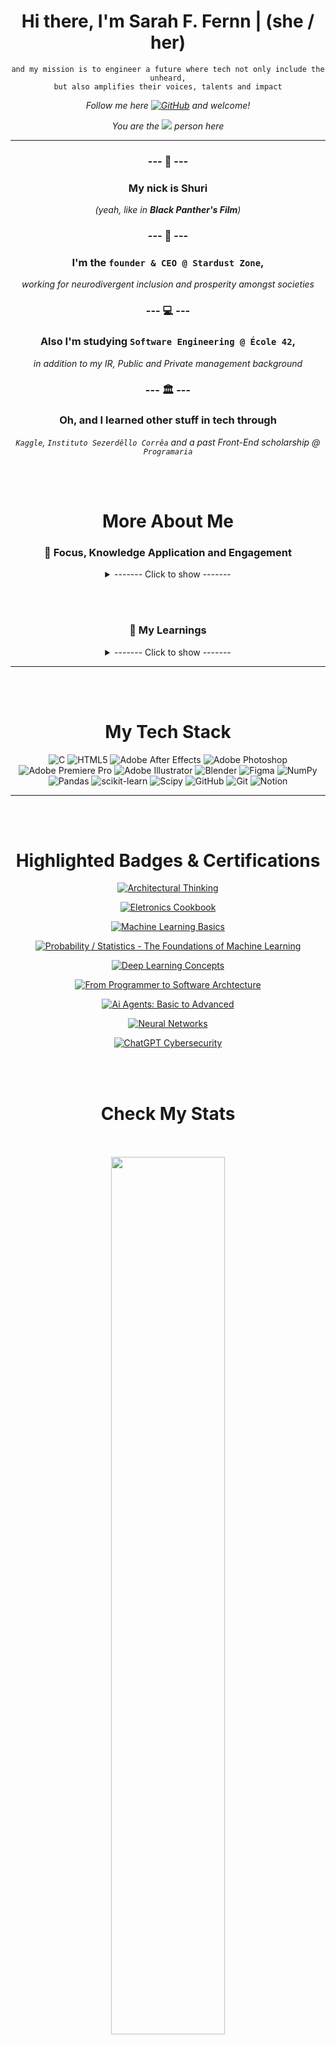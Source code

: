 <div align="center">

# Hi there, I'm Sarah F. Fernn | (she / her) 
```
and my mission is to engineer a future where tech not only include the unheard,
but also amplifies their voices, talents and impact
```

 _Follow me here [![GitHub](https://img.shields.io/github/followers/fernnbr?label=follow&style=social)](https://github.com/fernnbr) and welcome!_ 

 _You are the ![](https://komarev.com/ghpvc/?username=fernnbr&color=50C878) person here_

---
 
<!-- My Presentation --> 
###  --- 🖤 ---  
### My nick is Shuri 
_(yeah, like in **Black Panther's Film**)_ 

### --- 💼 --- 
### I'm the `founder & CEO @ Stardust Zone`, 
_working for neurodivergent inclusion and prosperity amongst societies_

### --- 💻 ---
### Also I'm studying `Software Engineering @ École 42`, 
_in addition to my IR, Public and Private management background_

### --- 🏛️ ---
### Oh, and I learned other stuff in tech through 
_`Kaggle`, `Instituto Sezerdêllo Corrêa` and a past Front-End scholarship @ `Programaria`_



<!-- My Bio --> 
<br></br>
# More About Me 

### 🔎 Focus, Knowledge Application and Engagement 
<details>
<summary> ------- Click to show ------- </summary>

  <br></br>

#### Currently I'm exploring:

`DevOps`,
`A.I. for Good`,
`Software Architecture` 

#### Also Engaged in these Areas: 

`CivicTech`, 
`SocialTech`,
 `DeepTech areas`

```
because I believe technology should empower people,
foster inclusion, and be a force for systemic change
especially for those historically left on the margins
```

<br></br>

</details>

<br></br>

### 📘 My Learnings

<details>
<summary> ------- Click to show ------- </summary>
<br></br>

#### By the way, I'm continuously Learning: 

`[C]` | `[Python]` | `[Akoma Ntoso]` | `[LexML]` | `[LEOS]`, 

```
that nowadays help me to build inclusive digital legal frameworks, 
develop civic-minded tools, and contribute to open,
interoperable systems that serve real social impact
```

#### Fields and Techniques 

I'm also learning fields/techniques as:

`Neural Networks` | `NLP` | `Machine Learning`, 

```
because understanding how machines process language and patterns 
enables me to design intelligent systems that amplify human potential 
and create more adaptive technologies for diverse minds, driving AI for Good
```
<br></br>
</details>

---

<!-- Tech Stack --> 
<br></br>
# My Tech Stack

![C](https://img.shields.io/badge/c-%2300599C.svg?style=for-the-badge&logo=c&logoColor=white) ![HTML5](https://img.shields.io/badge/html5-%23E34F26.svg?style=for-the-badge&logo=html5&logoColor=white) ![Adobe After Effects](https://img.shields.io/badge/Adobe%20After%20Effects-9999FF.svg?style=for-the-badge&logo=Adobe%20After%20Effects&logoColor=white) ![Adobe Photoshop](https://img.shields.io/badge/adobe%20photoshop-%2331A8FF.svg?style=for-the-badge&logo=adobe%20photoshop&logoColor=white) ![Adobe Premiere Pro](https://img.shields.io/badge/Adobe%20Premiere%20Pro-9999FF.svg?style=for-the-badge&logo=Adobe%20Premiere%20Pro&logoColor=white) ![Adobe Illustrator](https://img.shields.io/badge/adobe%20illustrator-%23FF9A00.svg?style=for-the-badge&logo=adobe%20illustrator&logoColor=white) ![Blender](https://img.shields.io/badge/blender-%23F5792A.svg?style=for-the-badge&logo=blender&logoColor=white) ![Figma](https://img.shields.io/badge/figma-%23F24E1E.svg?style=for-the-badge&logo=figma&logoColor=white) ![NumPy](https://img.shields.io/badge/numpy-%23013243.svg?style=for-the-badge&logo=numpy&logoColor=white) ![Pandas](https://img.shields.io/badge/pandas-%23150458.svg?style=for-the-badge&logo=pandas&logoColor=white) ![scikit-learn](https://img.shields.io/badge/scikit--learn-%23F7931E.svg?style=for-the-badge&logo=scikit-learn&logoColor=white) ![Scipy](https://img.shields.io/badge/SciPy-%230C55A5.svg?style=for-the-badge&logo=scipy&logoColor=%white) ![GitHub](https://img.shields.io/badge/github-%23121011.svg?style=for-the-badge&logo=github&logoColor=white) ![Git](https://img.shields.io/badge/git-%23F05033.svg?style=for-the-badge&logo=git&logoColor=white) ![Notion](https://img.shields.io/badge/Notion-%23000000.svg?style=for-the-badge&logo=notion&logoColor=white)

--- 

<!-- My Badges --> 
<br></br>
# Highlighted Badges & Certifications

[![Architectural Thinking](architectural-thinking.png)](https://www.credly.com/badges/a2cefa0c-2a4b-4553-9041-970fb4cf9d54/public_url)

[![Eletronics Cookbook](electronics-cookbook.png)](https://www.credly.com/badges/9b9fdff2-852e-4458-b47f-874d76686bf0/public_url)

[![Machine Learning Basics](machine-learning-basics.2.png)](https://www.credly.com/badges/e78264ca-8f72-4a1c-a881-e4c1470b3184/public_url)

[![Probability / Statistics - The Foundations of Machine Learning](prob-stats-for-ml.1.png)](https://www.credly.com/badges/e6ab8378-6f13-4b91-8f0f-557dfdc7e45e/public_url)

[![Deep Learning Concepts](deep-learning-concepts.png)](https://www.credly.com/badges/942abfca-c477-48d6-8138-e667cc98b04a/public_url)

[![From Programmer to Software Archtecture](programmer-to-soft-arch.png)](https://www.credly.com/badges/c7da8b1b-0e0f-4903-a826-88e798b4fc6c/public_url)

[![Ai Agents: Basic to Advanced](ai-agents-basics-to-advanced.png)](https://www.credly.com/badges/8b7d0eb4-c56e-41e4-bc4e-78fd0304856b/public_url)

[![Neural Networks](neural-networks.png)](https://www.credly.com/badges/2eccda5e-a68c-4e03-a22e-d85c674c6bbe/public_url)

[![ChatGPT Cybersecurity](chatgpt-cybersecurity.png)](https://www.credly.com/badges/69edba7b-52ce-4d48-aaaf-61eff9669749/public_url)

</div>


<!-- My Stats -->
<div align="center">
<br></br>
  
# Check My Stats 
<div align="center">

   <br></br>
  <img src="https://github-readme-streak-stats.herokuapp.com/?user=fernnbr&theme=tokyonight&hide_border=true" width="60%" />
   <br></br>
  <img src="https://github-readme-stats.vercel.app/api?username=fernnbr&theme=tokyonight&hide_border=true&include_all_commits=true&count_private=true" width="60%" /> </br>
 <br></br>
  <img src="https://github-readme-stats.vercel.app/api/top-langs/?username=fernnbr&theme=tokyonight&hide_border=true&include_all_commits=true&count_private=true&layout=compact" width="30%" /> </br>
</div>
<br></br>

</div>

---

<br></br>

<div align="center">

# Contributions 

![snake gif](https://github.com/fernnbr/fernnbr/blob/output/github-snake-dark.svg)

</div>

<br></br>

<div align="center">

# Contact me at [![Linkedin](https://img.shields.io/badge/-fernnbr-blue?style=flat-square&logo=Linkedin&logoColor=white&link=https://www.linkedin.com/in/sarahfernn/)](https://www.linkedin.com/in/sarahfernn/)

</div>


<div align="center">

<img src="https://github.com/fernnbr/fernnbr/blob/main/farming_aura.gif" width="50%" />

</div>









